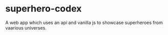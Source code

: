 # superhero-codex
A web app which uses an api and vanilla js to showcase superheroes from vaarious universes.
